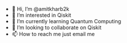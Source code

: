 - 👋 Hi, I’m @amitkharb2k
- 👀 I’m interested in Qiskit
- 🌱 I’m currently learning Quantum Computing
- 💞️ I’m looking to collaborate on Qiskit
- 📫 How to reach me just email me

<!---
amitkharb2k/amitkharb2k is a ✨ special ✨ repository because its `README.md` (this file) appears on your GitHub profile.
You can click the Preview link to take a look at your changes.
--->
